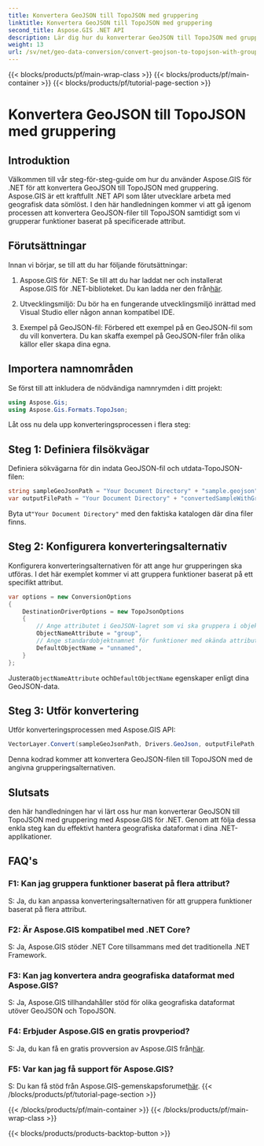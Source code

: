 ```yaml
---
title: Konvertera GeoJSON till TopoJSON med gruppering
linktitle: Konvertera GeoJSON till TopoJSON med gruppering
second_title: Aspose.GIS .NET API
description: Lär dig hur du konverterar GeoJSON till TopoJSON med gruppering med Aspose.GIS för .NET i denna omfattande handledning.
weight: 13
url: /sv/net/geo-data-conversion/convert-geojson-to-topojson-with-grouping/
---
```


{{< blocks/products/pf/main-wrap-class >}}
{{< blocks/products/pf/main-container >}}
{{< blocks/products/pf/tutorial-page-section >}}

# Konvertera GeoJSON till TopoJSON med gruppering

## Introduktion

Välkommen till vår steg-för-steg-guide om hur du använder Aspose.GIS för .NET för att konvertera GeoJSON till TopoJSON med gruppering. Aspose.GIS är ett kraftfullt .NET API som låter utvecklare arbeta med geografisk data sömlöst. I den här handledningen kommer vi att gå igenom processen att konvertera GeoJSON-filer till TopoJSON samtidigt som vi grupperar funktioner baserat på specificerade attribut.

## Förutsättningar

Innan vi börjar, se till att du har följande förutsättningar:

1.  Aspose.GIS för .NET: Se till att du har laddat ner och installerat Aspose.GIS för .NET-biblioteket. Du kan ladda ner den från[här](https://releases.aspose.com/gis/net/).

2. Utvecklingsmiljö: Du bör ha en fungerande utvecklingsmiljö inrättad med Visual Studio eller någon annan kompatibel IDE.

3. Exempel på GeoJSON-fil: Förbered ett exempel på en GeoJSON-fil som du vill konvertera. Du kan skaffa exempel på GeoJSON-filer från olika källor eller skapa dina egna.

## Importera namnområden

Se först till att inkludera de nödvändiga namnrymden i ditt projekt:

```csharp
using Aspose.Gis;
using Aspose.Gis.Formats.TopoJson;
```


Låt oss nu dela upp konverteringsprocessen i flera steg:

## Steg 1: Definiera filsökvägar

Definiera sökvägarna för din indata GeoJSON-fil och utdata-TopoJSON-filen:

```csharp
string sampleGeoJsonPath = "Your Document Directory" + "sample.geojson";
var outputFilePath = "Your Document Directory" + "convertedSampleWithGrouping_out.topojson";
```

 Byta ut`"Your Document Directory"` med den faktiska katalogen där dina filer finns.

## Steg 2: Konfigurera konverteringsalternativ

Konfigurera konverteringsalternativen för att ange hur grupperingen ska utföras. I det här exemplet kommer vi att gruppera funktioner baserat på ett specifikt attribut.

```csharp
var options = new ConversionOptions
{
    DestinationDriverOptions = new TopoJsonOptions
    {
        // Ange attributet i GeoJSON-lagret som vi ska gruppera i objekt
        ObjectNameAttribute = "group",
        // Ange standardobjektnamnet för funktioner med okända attributvärden
        DefaultObjectName = "unnamed",
    }
};
```

 Justera`ObjectNameAttribute` och`DefaultObjectName` egenskaper enligt dina GeoJSON-data.

## Steg 3: Utför konvertering

Utför konverteringsprocessen med Aspose.GIS API:

```csharp
VectorLayer.Convert(sampleGeoJsonPath, Drivers.GeoJson, outputFilePath, Drivers.TopoJson, options);
```

Denna kodrad kommer att konvertera GeoJSON-filen till TopoJSON med de angivna grupperingsalternativen.

## Slutsats

den här handledningen har vi lärt oss hur man konverterar GeoJSON till TopoJSON med gruppering med Aspose.GIS för .NET. Genom att följa dessa enkla steg kan du effektivt hantera geografiska dataformat i dina .NET-applikationer.

## FAQ's

### F1: Kan jag gruppera funktioner baserat på flera attribut?
S: Ja, du kan anpassa konverteringsalternativen för att gruppera funktioner baserat på flera attribut.

### F2: Är Aspose.GIS kompatibel med .NET Core?
S: Ja, Aspose.GIS stöder .NET Core tillsammans med det traditionella .NET Framework.

### F3: Kan jag konvertera andra geografiska dataformat med Aspose.GIS?
S: Ja, Aspose.GIS tillhandahåller stöd för olika geografiska dataformat utöver GeoJSON och TopoJSON.

### F4: Erbjuder Aspose.GIS en gratis provperiod?
 S: Ja, du kan få en gratis provversion av Aspose.GIS från[här](https://releases.aspose.com/).

### F5: Var kan jag få support för Aspose.GIS?
 S: Du kan få stöd från Aspose.GIS-gemenskapsforumet[här](https://forum.aspose.com/c/gis/33).
{{< /blocks/products/pf/tutorial-page-section >}}

{{< /blocks/products/pf/main-container >}}
{{< /blocks/products/pf/main-wrap-class >}}

{{< blocks/products/products-backtop-button >}}
